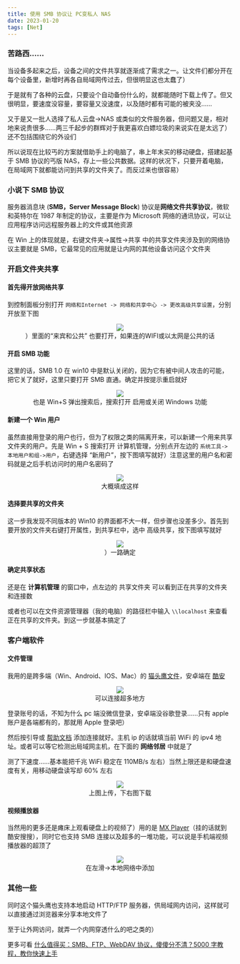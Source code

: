 ```yaml
---
title: 使用 SMB 协议让 PC变私人 NAS
date: 2023-01-20
tags: [Net]
---
```


### 苦路西……

当设备多起来之后，设备之间的文件共享就逐渐成了需求之一。让文件们都分开在每个设备里，新增时再各自局域网传过去，但很明显这也太蠢了）

于是就有了各种的云盘，只要设个自动备份什么的，就都能随时下载上传了。但又很明显，要速度没容量，要容量又没速度，以及随时都有可能的被夹没……

又于是又一批人选择了私人云盘->NAS 或类似的文件服务器，但问题又是，相对地来说贵很多……两三千起步的群辉对于我更喜欢白嫖垃圾的来说实在是太远了）还不包括围绕它的外设们

所以说现在比较丐的方案就借助手上的电脑了，串上年末买的移动硬盘，搭建起基于 SMB 协议的丐版 NAS，存上一些公共数据。这样的状况下，只要开着电脑，在局域网下就都能访问到共享的文件夹了。而反过来也很容易）

### 小说下 SMB 协议

服务器消息块 (**SMB，Server Message Block**) 协议是**网络文件共享协议**，微软和英特尔在 1987 年制定的协议，主要是作为 Microsoft 网络的通讯协议，可以让应用程序访问远程服务器上的文件或其他资源

在 Win 上的体现就是，右键文件夹->属性->共享 中的共享文件夹涉及到的网络协议主要就是 SMB，它最常见的应用就是让内网的其他设备访问这个文件夹

### 开启文件夹共享

#### 首先得开放网络共享

到控制面板分别打开 `网络和Internet -> 网络和共享中心 -> 更改高级共享设置`，分别开放至下图

<figure align="center"><img src="/img/SMB_openFound.webp"/><figcaption>
）里面的“来宾和公共” 也要打开，如果连的WIFI或以太网是公共的话
</figcaption></figure>

#### 开启 SMB 功能

这里的话，SMB 1.0 在 win10 中是默认关闭的，因为它有被中间人攻击的可能，把它关了就好，这里只要打开 SMB 直通。确定并按提示重启就好

<figure align="center"><img src="/img/SMB_openSMB.webp"/><figcaption>
也是 Win+S 弹出搜索后，搜索打开 启用或关闭 Windows 功能
</figcaption></figure>

#### 新建一个 Win 用户

虽然直接用登录的用户也行，但为了权限之类的隔离开来，可以新建一个用来共享文件夹的用户。先是 Win + S 搜索打开 计算机管理，分别点开左边的 `系统工具->本地用户和组->用户`，右键选择 “新用户”，按下图填写就好）注意这里的用户名和密码就是之后手机访问时的用户名密码了

<figure align="center"><img src="/img/SMB_PConfig.webp"/><figcaption>
大概填成这样
</figcaption></figure>

#### 选择要共享的文件夹

这一步我发现不同版本的 Win10 的界面都不大一样，但步骤也没差多少。首先到要开放的文件夹右键打开属性，到共享栏中，选中 高级共享，按下图填写就好

<figure align="center"><img src="/img/SMB_shareDir.webp"/><figcaption>
）一路确定
</figcaption></figure>

#### 确定共享状态

还是在 **计算机管理** 的窗口中，点左边的 共享文件夹 可以看到正在共享的文件夹和连接数

或者也可以在文件资源管理器（我的电脑）的路径栏中输入 `\\localhost` 来查看正在共享的文件夹。到这一步就基本搞定了

### 客户端软件

#### 文件管理

我用的是跨多端（Win、Android、IOS、Mac）的 [猫头鹰文件](https://skyjos.cn/owlfiles/)，安卓端在 [酷安](https://www.coolapk.com/apk/266816)

<figure align="center"><img src="/img/SMB_owl.webp"/><figcaption>
可以连接超多地方
</figcaption></figure>

登录账号的话，不知为什么 pc 端没微信登录，安卓端没谷歌登录……只有 apple 账户是各端都有的，那就用 Apple 登录吧）

然后按引导或 [帮助文档](https://www.skyjos.cn/owlfiles/help/android/) 添加连接就好。主机 ip 的话就填当前 WiFi 的 ipv4 地址。或者可以等它检测出局域网主机，在下面的 **网络邻居** 中就是了

测了下速度……基本能把千兆 WiFi 稳定在 110MB/s 左右）当然上限还是和硬盘速度有关，用移动硬盘读写却 60% 左右

<figure align="center"><img src="/img/SMB_speed.webp"/><figcaption>
上图上传，下右图下载
</figcaption></figure>

#### 视频播放器

当然用的更多还是瘫床上观看硬盘上的视频了）用的是 [MX Player](https://whiccx5.lanzoul.com/b00109v2j)（挂的话就到酷安搜搜），同时它也支持 SMB 连接以及超多的一堆功能，可以说是手机端视频播放器的超顶了

<figure align="center"><img src="/img/SMB_MXPlayer.webp"/><figcaption>
在左滑->本地网络中添加
</figcaption></figure>

### 其他一些

同时这个猫头鹰也支持本地启动 HTTP/FTP 服务器，供局域网内访问，这样就可以直接通过浏览器来分享本地文件了

至于让外网访问，就弄一个内网穿透什么的吧之类的）

更多可看 [什么值得买：SMB、FTP、WebDAV 协议，傻傻分不清？5000 字教程，教你快速上手 ](https://post.smzdm.com/p/ar6k932q/)
